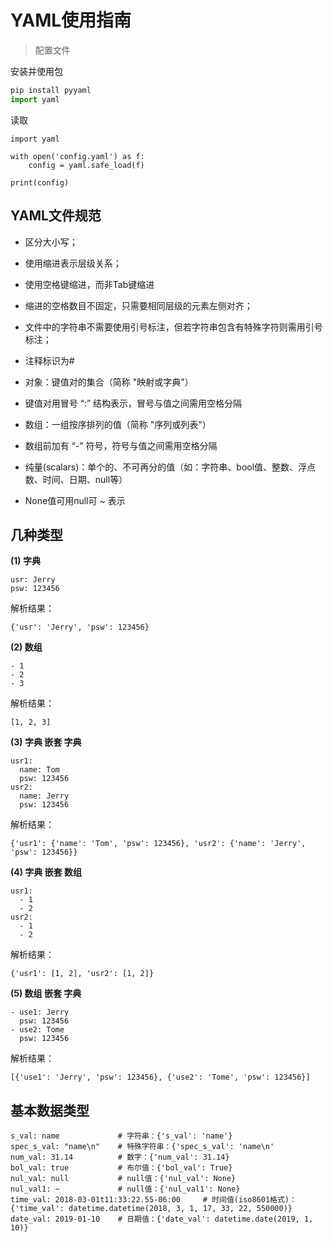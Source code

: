 # YAML使用指南

> 配置文件



安装并使用包

```python
pip install pyyaml
import yaml
```



读取

```
import yaml

with open('config.yaml') as f:
    config = yaml.safe_load(f)
    
print(config)
```



## YAML文件规范

- 区分大小写；
- 使用缩进表示层级关系；
- 使用空格键缩进，而非Tab键缩进
- 缩进的空格数目不固定，只需要相同层级的元素左侧对齐；
- 文件中的字符串不需要使用引号标注，但若字符串包含有特殊字符则需用引号标注；
- 注释标识为#



- 对象：键值对的集合（简称 "映射或字典"）
- 键值对用冒号 “:” 结构表示，冒号与值之间需用空格分隔
- 数组：一组按序排列的值（简称 "序列或列表"）
- 数组前加有 “-” 符号，符号与值之间需用空格分隔
- 纯量(scalars)：单个的、不可再分的值（如：字符串、bool值、整数、浮点数、时间、日期、null等）
- None值可用null可 ~ 表示



## 几种类型

**(1) 字典**

```
usr: Jerry
psw: 123456
```

解析结果：

```
{'usr': 'Jerry', 'psw': 123456}
```



**(2) 数组**

```
- 1
- 2
- 3
```

解析结果：

```
[1, 2, 3]
```



**(3) 字典 嵌套 字典**

```
usr1:
  name: Tom
  psw: 123456
usr2:
  name: Jerry
  psw: 123456
```

解析结果：

```
{'usr1': {'name': 'Tom', 'psw': 123456}, 'usr2': {'name': 'Jerry', 'psw': 123456}}
```



**(4) 字典 嵌套 数组**

```
usr1:
  - 1
  - 2
usr2:
  - 1
  - 2
```

解析结果：

```
{'usr1': [1, 2], 'usr2': [1, 2]}
```



**(5) 数组 嵌套 字典**

```
- use1: Jerry
  psw: 123456
- use2: Tome
  psw: 123456
```

解析结果：

```
[{'use1': 'Jerry', 'psw': 123456}, {'use2': 'Tome', 'psw': 123456}]
```





## 基本数据类型

```
s_val: name             # 字符串：{'s_val': 'name'}
spec_s_val: "name\n"    # 特殊字符串：{'spec_s_val': 'name\n'
num_val: 31.14          # 数字：{'num_val': 31.14}
bol_val: true           # 布尔值：{'bol_val': True}
nul_val: null           # null值：{'nul_val': None}
nul_val1: ~             # null值：{'nul_val1': None}
time_val: 2018-03-01t11:33:22.55-06:00     # 时间值(iso8601格式)：{'time_val': datetime.datetime(2018, 3, 1, 17, 33, 22, 550000)}
date_val: 2019-01-10    # 日期值：{'date_val': datetime.date(2019, 1, 10)}
```



